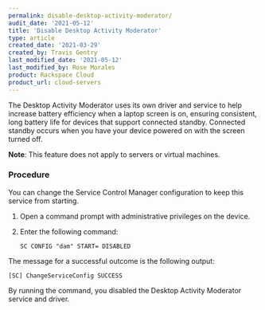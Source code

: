 ```yaml
---
permalink: disable-desktop-activity-moderator/
audit_date: '2021-05-12'
title: 'Disable Desktop Activity Moderator'
type: article
created_date: '2021-03-29'
created_by: Travis Gentry
last_modified_date: '2021-05-12'
last_modified_by: Rose Morales
product: Rackspace Cloud
product_url: cloud-servers
---
```


The Desktop Activity Moderator uses its own driver and service to help increase
battery efficiency when a laptop screen is on, ensuring
consistent, long battery life for devices that support connected standby.
Connected standby occurs when you have your device powered on with the screen turned
off.

**Note**: This feature does not apply to servers or virtual machines.

### Procedure

You can change the Service Control Manager configuration to keep this service
from starting.

1. Open a command prompt with administrative privileges on the device.
2. Enter the following command:

       SC CONFIG "dam" START= DISABLED

The message for a successful outcome is the following output: 

`[SC] ChangeServiceConfig SUCCESS`

By running the command, you disabled the Desktop Activity Moderator service and driver.
